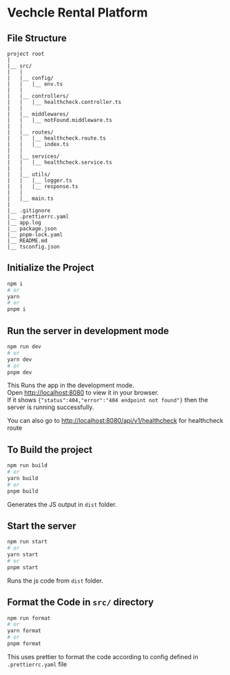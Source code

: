 # Vechcle Rental Platform

## File Structure
```
project root
|
|__ src/
|   |
|   |__ config/
|   |   |__ env.ts
|   |
|   |__ controllers/
|   |   |__ healthcheck.controller.ts
|   |
|   |__ middlewares/
|   |   |__ notFound.middleware.ts
|   |
|   |__ routes/
|   |   |__ healthcheck.route.ts
|   |   |__ index.ts
|   |
|   |__ services/
|   |   |__ healthcheck.service.ts
|   |
|   |__ utils/
|   |   |__ logger.ts
|   |   |__ response.ts
|   |
|   |__ main.ts
|
|__ .gitignore
|__ .prettierrc.yaml
|__ app.log
|__ package.json
|__ pnpm-lock.yaml
|__ README.md
|__ tsconfig.json
```

## Initialize the Project

```bash
npm i
# or
yarn
# or
pnpm i
```

## Run the server in development mode

```bash
npm run dev
# or
yarn dev
# or
pnpm dev
```

This Runs the app in the development mode.\
Open <http://localhost:8080> to view it in your browser.\
If it shows `{"status":404,"error":"404 endpoint not found"}` then the server is running successfully.

You can also go to <http://localhost:8080/api/v1/healthcheck> for healthcheck route

## To Build the project

```bash
npm run build
# or
yarn build
# or
pnpm build
```

Generates the JS output in `dist` folder.

## Start the server

```bash
npm run start
# or
yarn start
# or
pnpm start
```

Runs the js code from `dist` folder.

## Format the Code in `src/` directory

```bash
npm run format
# or
yarn format
# or
pnpm format
```

This uses prettier to format the code according to config defined in `.prettierrc.yaml` file
